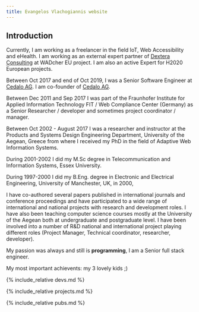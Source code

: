 ```yaml
---
title: Evangelos Vlachogiannis website
---
```


## Introduction

Currently, I am working as a freelancer in the field IoT, Web Accessibility and eHealth. I am working as an external expert partner of [Dextera Consulting](https://www.dexteraconsulting.com/) at WADcher EU project. I am also an active Expert for H2020 European projects.

Between Oct 2017 and end of Oct 2019, I was a Senior Software Engineer at [Cedalo AG](http://www.cedalo.com). I am co-founder of [Cedalo AG](http://www.cedalo.com). 

Between Dec 2011 and Sep 2017 I was part of the Fraunhofer Institute for Applied Information Technology FIT / Web Compliance Center (Germany) as a Senior Researcher / developer and sometimes project coordinator / manager.

Between Oct 2002 - August 2017 I was a researcher and instructor at the Products and Systems Design Engineering Department, University of the Aegean, Greece from where I received my PhD in the field of Adaptive Web Information Systems.

During 2001-2002 I did my M.Sc degree in Telecommunication and Information Systems, Essex University.

During 1997-2000 I did my B.Eng. degree in Electronic and Electrical Engineering, University of Manchester, UK, in 2000, 

I have co-authored several papers published in international journals and conference proceedings and have participated to a wide range of international and national projects with research and development roles. I have also been teaching computer science courses mostly at the University of the Aegean both at undergraduate and postgraduate level. I have been involved into a number of R&D national and international project playing different roles (Project Manager, Technical coordinator, researcher, developer).

My passion was always and still is **programming**, I am a Senior full stack engineer.

My most important achievents: my 3 lovely kids ;)

{% include_relative devs.md %}

{% include_relative projects.md %}

{% include_relative pubs.md %}
